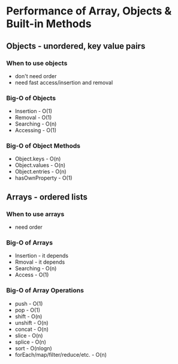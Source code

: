 # Performance of Array, Objects & Built-in Methods

## Objects - unordered, key value pairs

### When to use objects
* don't need order
* need fast access/insertion and removal

### Big-O of Objects
* Insertion - O(1)
* Removal - O(1)
* Searching - O(n)
* Accessing - O(1)

### Big-O of Object Methods
* Object.keys - O(n)
* Object.values - O(n)
* Object.entries - O(n)
* hasOwnProperty - O(1)

## Arrays - ordered lists

### When to use arrays
* need order

### Big-O of Arrays
* Insertion - it depends
* Rmoval - it depends
* Searching - O(n)
* Access - O(1)

### Big-O of Array Operations
* push - O(1)
* pop - O(1)
* shift - O(n)
* unshift - O(n)
* concat - O(n)
* slice - O(n)
* splice - O(n)
* sort - O(nlogn)
* forEach/map/filter/reduce/etc. - O(n)